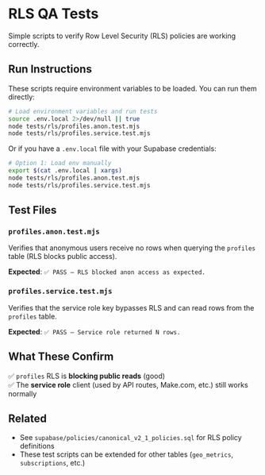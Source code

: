 # RLS QA Tests

Simple scripts to verify Row Level Security (RLS) policies are working correctly.

## Run Instructions

These scripts require environment variables to be loaded. You can run them directly:

```bash
# Load environment variables and run tests
source .env.local 2>/dev/null || true
node tests/rls/profiles.anon.test.mjs
node tests/rls/profiles.service.test.mjs
```

Or if you have a `.env.local` file with your Supabase credentials:

```bash
# Option 1: Load env manually
export $(cat .env.local | xargs)
node tests/rls/profiles.anon.test.mjs
node tests/rls/profiles.service.test.mjs
```

## Test Files

### `profiles.anon.test.mjs`
Verifies that anonymous users receive no rows when querying the `profiles` table (RLS blocks public access).

**Expected**: `✅ PASS – RLS blocked anon access as expected.`

### `profiles.service.test.mjs`
Verifies that the service role key bypasses RLS and can read rows from the `profiles` table.

**Expected**: `✅ PASS – Service role returned N rows.`

## What These Confirm

✅ `profiles` RLS is **blocking public reads** (good)  
✅ The **service role** client (used by API routes, Make.com, etc.) still works normally  

## Related

- See `supabase/policies/canonical_v2_1_policies.sql` for RLS policy definitions
- These test scripts can be extended for other tables (`geo_metrics`, `subscriptions`, etc.)
